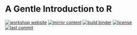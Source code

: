 # A Gentle Introduction to R

[![workshop website](https://img.shields.io/website?label=workshop%20webiste&url=https%3A%2F%2Ftuftsdatalab.github.io%2Fintro-r%2F)](https://tuftsdatalab.github.io/intro-r/)
[![mirror content](https://img.shields.io/github/workflow/status/tuftsdatalab/intro-r/populate-branches?label=mirror%20content)](https://github.com/tuftsdatalab/intro-r/actions/workflows/populate-branches.yml)
[![build binder](https://img.shields.io/github/workflow/status/tuftsdatalab/intro-r/trigger-binder-build?label=build%20binder)](https://github.com/tuftsdatalab/intro-r/actions/workflows/trigger-binder-build.yml)
[![license](https://img.shields.io/github/license/tuftsdatalab/intro-r)](https://github.com/tuftsdatalab/intro-r/blob/main/LICENSE)
[![last commit](https://img.shields.io/github/last-commit/tuftsdatalab/intro-r)](https://github.com/tuftsdatalab/intro-r/commits/main)
